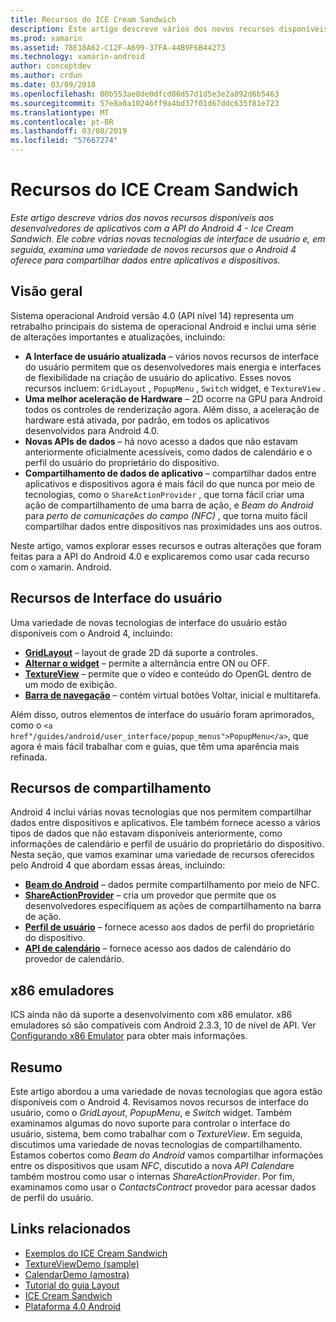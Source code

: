 ```yaml
---
title: Recursos do ICE Cream Sandwich
description: Este artigo descreve vários dos novos recursos disponíveis aos desenvolvedores de aplicativos com a API do Android 4 - Ice Cream Sandwich. Ele cobre várias novas tecnologias de interface de usuário e, em seguida, examina uma variedade de novos recursos que o Android 4 oferece para compartilhar dados entre aplicativos e dispositivos.
ms.prod: xamarin
ms.assetid: 78E18A62-C12F-A699-37FA-44B9F6B44273
ms.technology: xamarin-android
author: conceptdev
ms.author: crdun
ms.date: 03/09/2018
ms.openlocfilehash: 00b553ae8de0dfcd86d57d1d5e3e2a892d6b5463
ms.sourcegitcommit: 57e8a0a10246ff9a4bd37f01d67ddc635f81e723
ms.translationtype: MT
ms.contentlocale: pt-BR
ms.lasthandoff: 03/08/2019
ms.locfileid: "57667274"
---
```

# <a name="ice-cream-sandwich-features"></a>Recursos do ICE Cream Sandwich

_Este artigo descreve vários dos novos recursos disponíveis aos desenvolvedores de aplicativos com a API do Android 4 - Ice Cream Sandwich. Ele cobre várias novas tecnologias de interface de usuário e, em seguida, examina uma variedade de novos recursos que o Android 4 oferece para compartilhar dados entre aplicativos e dispositivos._

## <a name="overview"></a>Visão geral

Sistema operacional Android versão 4.0 (API nível 14) representa um retrabalho principais do sistema de operacional Android e inclui uma série de alterações importantes e atualizações, incluindo:

-   **A Interface de usuário atualizada** – vários novos recursos de interface do usuário permitem que os desenvolvedores mais energia e interfaces de flexibilidade na criação de usuário do aplicativo. Esses novos recursos incluem: `GridLayout` , `PopupMenu` , `Switch` widget, e `TextureView` . 
-   **Uma melhor aceleração de Hardware** – 2D ocorre na GPU para Android todos os controles de renderização agora. Além disso, a aceleração de hardware está ativada, por padrão, em todos os aplicativos desenvolvidos para Android 4.0. 
-   **Novas APIs de dados** – há novo acesso a dados que não estavam anteriormente oficialmente acessíveis, como dados de calendário e o perfil do usuário do proprietário do dispositivo. 
-   **Compartilhamento de dados de aplicativo** – compartilhar dados entre aplicativos e dispositivos agora é mais fácil do que nunca por meio de tecnologias, como o `ShareActionProvider` , que torna fácil criar uma ação de compartilhamento de uma barra de ação, e *Beam do Android* para *perto de comunicações do campo (NFC)* , que torna muito fácil compartilhar dados entre dispositivos nas proximidades uns aos outros. 


Neste artigo, vamos explorar esses recursos e outras alterações que foram feitas para a API do Android 4.0 e explicaremos como usar cada recurso com o xamarin. Android.

## <a name="user-interface-features"></a>Recursos de Interface do usuário

Uma variedade de novas tecnologias de interface do usuário estão disponíveis com o Android 4, incluindo:

-   **[GridLayout](~/android/user-interface/layouts/grid-layout.md)**  – layout de grade 2D dá suporte a controles. 
-   **[Alternar o widget](~/android/user-interface/controls/switch.md)**  – permite a alternância entre ON ou OFF. 
-   **[TextureView](~/android/user-interface/controls/texture-view.md)**  – permite que o vídeo e conteúdo do OpenGL dentro de um modo de exibição. 
-   **[Barra de navegação](~/android/user-interface/controls/navigation-bar.md)**  – contém virtual botões Voltar, inicial e multitarefa. 


Além disso, outros elementos de interface do usuário foram aprimorados, como o `<a href"/guides/android/user_interface/popup_menus">PopupMenu</a>`, que agora é mais fácil trabalhar com e guias, que têm uma aparência mais refinada.

## <a name="sharing-features"></a>Recursos de compartilhamento

Android 4 inclui várias novas tecnologias que nos permitem compartilhar dados entre dispositivos e aplicativos. Ele também fornece acesso a vários tipos de dados que não estavam disponíveis anteriormente, como informações de calendário e perfil de usuário do proprietário do dispositivo. Nesta seção, que vamos examinar uma variedade de recursos oferecidos pelo Android 4 que abordam essas áreas, incluindo:

-  **[Beam do Android](~/android/platform/android-beam.md)**  – dados permite compartilhamento por meio de NFC.
-   **[ShareActionProvider](~/android/user-interface/controls/action-bar.md)**  – cria um provedor que permite que os desenvolvedores especifiquem as ações de compartilhamento na barra de ação. 
-   **[Perfil de usuário](~/android/user-interface/user-profile.md)**  – fornece acesso aos dados de perfil do proprietário do dispositivo. 
-   **[API de calendário](~/android/user-interface/controls/calendar.md)**  – fornece acesso aos dados de calendário do provedor de calendário. 

## <a name="x86-emulators"></a>x86 emuladores

ICS ainda não dá suporte a desenvolvimento com x86 emulator. x86 emuladores só são compatíveis com Android 2.3.3, 10 de nível de API. Ver [Configurando x86 Emulator](~/android/get-started/installation/android-emulator/index.md) para obter mais informações.

## <a name="summary"></a>Resumo

Este artigo abordou a uma variedade de novas tecnologias que agora estão disponíveis com o Android 4. Revisamos novos recursos de interface do usuário, como o *GridLayout*, *PopupMenu*, e *Switch* widget. Também examinamos algumas do novo suporte para controlar o interface do usuário, sistema, bem como trabalhar com o *TextureView*. Em seguida, discutimos uma variedade de novas tecnologias de compartilhamento. Estamos cobertos como *Beam do Android* vamos compartilhar informações entre os dispositivos que usam *NFC*, discutido a nova *API Calendar*e também mostrou como usar o internas  *ShareActionProvider*.
Por fim, examinamos como usar o *ContactsContract* provedor para acessar dados de perfil do usuário.



## <a name="related-links"></a>Links relacionados

- [Exemplos do ICE Cream Sandwich](https://developer.xamarin.com/samples/monodroid/PlatformFeatures/ICS_Samples/)
- [TextureViewDemo (sample)](https://developer.xamarin.com/samples/monodroid/TextureViewDemo/)
- [CalendarDemo (amostra)](https://developer.xamarin.com/samples/monodroid/CalendarDemo/)
- [Tutorial do guia Layout](~/android/user-interface/layouts/tab-layout/index.md)
- [ICE Cream Sandwich](https://developer.android.com/about/versions/android-4.0-highlights.html)
- [Plataforma 4.0 Android](https://developer.android.com/about/versions/android-4.0.html)
